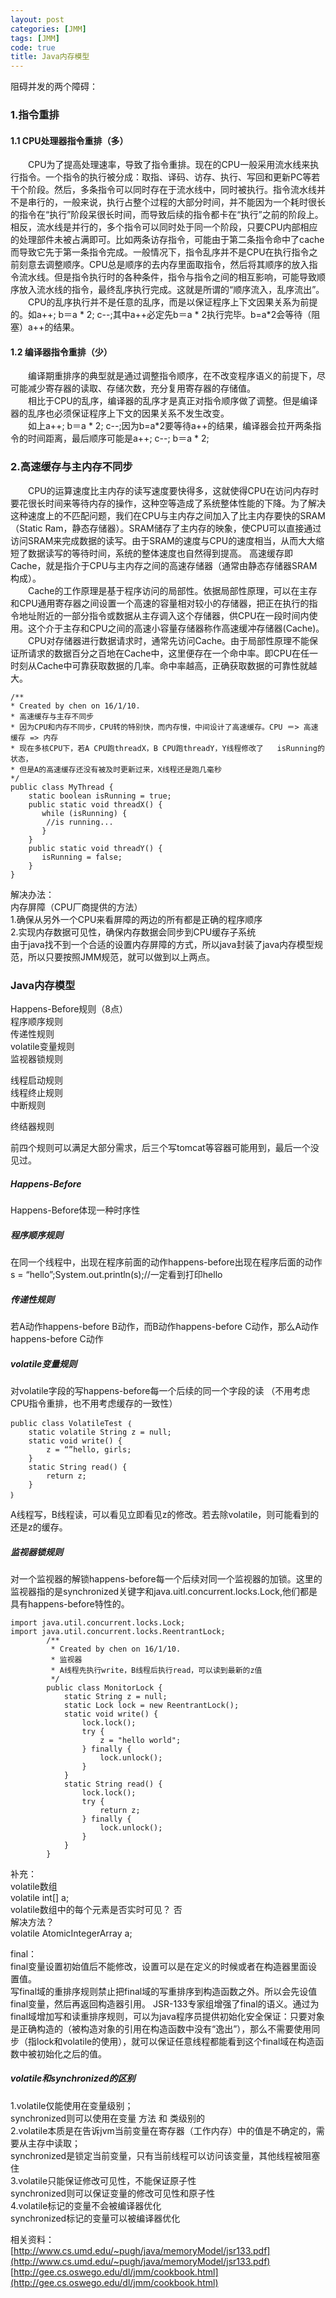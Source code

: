 ```yaml
---
layout: post
categories: [JMM]
tags: [JMM]
code: true
title: Java内存模型
---
```



阻碍并发的两个障碍： 

### 1.指令重排

####  1.1 CPU处理器指令重排（多）

&emsp;&emsp;CPU为了提高处理速率，导致了指令重排。现在的CPU一般采用流水线来执行指令。一个指令的执行被分成：取指、译码、访存、执行、写回和更新PC等若干个阶段。然后，多条指令可以同时存在于流水线中，同时被执行。指令流水线并不是串行的，一般来说，执行占整个过程的大部分时间，并不能因为一个耗时很长的指令在“执行”阶段呆很长时间，而导致后续的指令都卡在“执行”之前的阶段上。相反，流水线是并行的，多个指令可以同时处于同一个阶段，只要CPU内部相应的处理部件未被占满即可。比如两条访存指令，可能由于第二条指令命中了cache而导致它先于第一条指令完成。一般情况下，指令乱序并不是CPU在执行指令之前刻意去调整顺序。CPU总是顺序的去内存里面取指令，然后将其顺序的放入指令流水线。但是指令执行时的各种条件，指令与指令之间的相互影响，可能导致顺序放入流水线的指令，最终乱序执行完成。这就是所谓的“顺序流入，乱序流出”。  
&emsp;&emsp;CPU的乱序执行并不是任意的乱序，而是以保证程序上下文因果关系为前提的。如a++; b＝a * 2; c--;其中a++必定先b＝a * 2执行完毕。b=a*2会等待（阻塞）a++的结果。

#### 1.2 编译器指令重排（少）
&emsp;&emsp;编译期重排序的典型就是通过调整指令顺序，在不改变程序语义的前提下，尽可能减少寄存器的读取、存储次数，充分复用寄存器的存储值。  
&emsp;&emsp;相比于CPU的乱序，编译器的乱序才是真正对指令顺序做了调整。但是编译器的乱序也必须保证程序上下文的因果关系不发生改变。  
&emsp;&emsp;如上a++; b＝a * 2; c--;因为b=a*2要等待a++的结果，编译器会拉开两条指令的时间距离，最后顺序可能是a++; c--; b＝a * 2; 

### 2.高速缓存与主内存不同步
&emsp;&emsp;CPU的运算速度比主内存的读写速度要快得多，这就使得CPU在访问内存时要花很长时间来等待内存的操作，这种空等造成了系统整体性能的下降。为了解决这种速度上的不匹配问题，我们在CPU与主内存之间加入了比主内存要快的SRAM（Static Ram，静态存储器）。SRAM储存了主内存的映象，使CPU可以直接通过访问SRAM来完成数据的读写。由于SRAM的速度与CPU的速度相当，从而大大缩短了数据读写的等待时间，系统的整体速度也自然得到提高。 高速缓存即Cache，就是指介于CPU与主内存之间的高速存储器（通常由静态存储器SRAM构成）。  
&emsp;&emsp;Cache的工作原理是基于程序访问的局部性。依据局部性原理，可以在主存和CPU通用寄存器之间设置一个高速的容量相对较小的存储器，把正在执行的指令地址附近的一部分指令或数据从主存调入这个存储器，供CPU在一段时间内使用。这个介于主存和CPU之间的高速小容量存储器称作高速缓冲存储器(Cache)。  
&emsp;&emsp;CPU对存储器进行数据请求时，通常先访问Cache。由于局部性原理不能保证所请求的数据百分之百地在Cache中，这里便存在一个命中率。即CPU在任一时刻从Cache中可靠获取数据的几率。命中率越高，正确获取数据的可靠性就越大。  


    /**
    * Created by chen on 16/1/10.
    * 高速缓存与主存不同步
    * 因为CPU和内存不同步，CPU转的特别快，而内存慢，中间设计了高速缓存。CPU ＝> 高速缓存 => 内存
    * 现在多核CPU下，若A CPU跑threadX，B CPU跑threadY，Y线程修改了   isRunning的状态，
    * 但是A的高速缓存还没有被及时更新过来，X线程还是跑几毫秒
    */           
    public class MyThread {
        static boolean isRunning = true;  
        public static void threadX() {
           while (isRunning) {
            //is running...
           }
        }
        public static void threadY() {
           isRunning = false;
        }
    }  


解决办法：   
内存屏障（CPU厂商提供的方法）   
1.确保从另外一个CPU来看屏障的两边的所有都是正确的程序顺序   
2.实现内存数据可见性，确保内存数据会同步到CPU缓存子系统  
由于java找不到一个合适的设置内存屏障的方式，所以java封装了java内存模型规范，所以只要按照JMM规范，就可以做到以上两点。


### Java内存模型  
Happens-Before规则（8点）  
程序顺序规则  
传递性规则  
volatile变量规则  
监视器锁规则  
   
线程启动规则   
线程终止规则   
中断规则   

终结器规则  

前四个规则可以满足大部分需求，后三个写tomcat等容器可能用到，最后一个没见过。   


##### Happens-Before
Happens-Before体现一种时序性

##### 程序顺序规则
在同一个线程中，出现在程序前面的动作happens-before出现在程序后面的动作
s = “hello”;System.out.println(s);//一定看到打印hello

##### 传递性规则
若A动作happens-before B动作，而B动作happens-before C动作，那么A动作happens-before C动作

##### volatile变量规则
对volatile字段的写happens-before每一个后续的同一个字段的读
（不用考虑CPU指令重排，也不用考虑缓存的一致性）

    public class VolatileTest ｛
        static volatile String z = null;
        static void write() {
            z = “”hello, girls;
        }
        static String read() {
            return z;
        }
    ｝
    
A线程写，B线程读，可以看见立即看见z的修改。若去除volatile，则可能看到的还是z的缓存。  

##### 监视器锁规则  
对一个监视器的解锁happens-before每一个后续对同一个监视器的加锁。这里的监视器指的是synchronized关键字和java.uitl.concurrent.locks.Lock,他们都是具有happens-before特性的。  


```
import java.util.concurrent.locks.Lock;
import java.util.concurrent.locks.ReentrantLock;
        /**
         * Created by chen on 16/1/10.
         * 监视器
         * A线程先执行write，B线程后执行read，可以读到最新的z值
         */
        public class MonitorLock {
            static String z = null;
            static Lock lock = new ReentrantLock();
            static void write() {
                lock.lock();
                try {
                    z = "hello world";
                } finally {
                    lock.unlock();
                }
            }
            static String read() {
                lock.lock();
                try {
                    return z;
                } finally {
                    lock.unlock();
                }
            }
        }
```

补充：  
volatile数组  
volatile int[] a;  
volatile数组中的每个元素是否实时可见？ 否  
解决方法？  
volatile AtomicIntegerArray a;  


final：  
final变量设置初始值后不能修改，设置可以是在定义的时候或者在构造器里面设置值。   
写final域的重排序规则禁止把final域的写重排序到构造函数之外。所以会先设值final变量，然后再返回构造器引用。
JSR-133专家组增强了final的语义。通过为final域增加写和读重排序规则，可以为java程序员提供初始化安全保证：只要对象是正确构造的（被构造对象的引用在构造函数中没有“逸出”），那么不需要使用同步（指lock和volatile的使用），就可以保证任意线程都能看到这个final域在构造函数中被初始化之后的值。  

##### volatile和synchronized的区别
1.volatile仅能使用在变量级别；  
synchronized则可以使用在变量 方法 和 类级别的  
2.volatile本质是在告诉jvm当前变量在寄存器（工作内存）中的值是不确定的，需要从主存中读取；  
synchronized是锁定当前变量，只有当前线程可以访问该变量，其他线程被阻塞住  
3.volatile只能保证修改可见性，不能保证原子性  
synchronized则可以保证变量的修改可见性和原子性  
4.volatile标记的变量不会被编译器优化  
synchronized标记的变量可以被编译器优化  

相关资料：  
[http://www.cs.umd.edu/~pugh/java/memoryModel/jsr133.pdf](http://www.cs.umd.edu/~pugh/java/memoryModel/jsr133.pdf) 
[http://gee.cs.oswego.edu/dl/jmm/cookbook.html](http://gee.cs.oswego.edu/dl/jmm/cookbook.html)
    